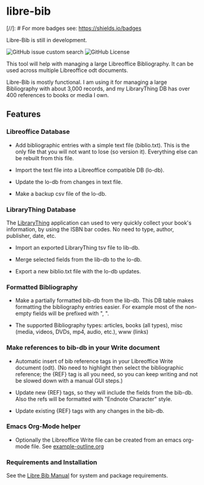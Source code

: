 # libre-bib

[//]: # For more badges see: https://shields.io/badges

Libre-Bib is still in development.

![GitHub issue custom search](https://img.shields.io/github/issues-search?query=repo%3ATurtleEngr%2Flibre-bib%20is%3Aopen&style=flat&label=issues)
![GitHub License](https://img.shields.io/github/license/TurtleEngr/libre-bib)

This tool will help with managing a large Libreoffice Bibliography.  It
can be used across multiple Libreoffice odt documents.

Libre-Bib is mostly functional. I am using it for managing a large
Bibliography with about 3,000 records, and my LibraryThing DB has over
400 references to books or media I own.

## Features

### Libreoffice Database

* Add bibliographic entries with a simple text file (biblio.txt).
  This is the only file that you will not want to lose (so version
  it). Everything else can be rebuilt from this file.

* Import the text file into a Libreoffice compatible DB (lo-db).

* Update the lo-db from changes in text file.

* Make a backup csv file of the lo-db.

### LibraryThing Database

The [LibraryThing](https://www.librarything.com/home) application can
used to very quickly collect your book's information, by using the
ISBN bar codes. No need to type, author, publisher, date, etc.

* Import an exported LibraryThing tsv file to lib-db.

* Merge selected fields from the lib-db to the lo-db.

* Export a new biblio.txt file with the lo-db updates.

### Formatted Bibliography

* Make a partially formatted bib-db from the lib-db.  This DB table
  makes formatting the bibliography entries easier. For example most
  of the non-empty fields will be prefixed with ", ".

* The supported Bibliography types: articles, books (all types), misc
  (media, videos, DVDs, mp4, audio, etc.), www (links)

### Make references to bib-db in your Write document

* Automatic insert of bib reference tags in your Libreoffice Write
  document (odt). (No need to highlight then select the bibliographic
  reference; the {REF} tag is all you need, so you can keep writing
  and not be slowed down with a manual GUI steps.)

* Update new {REF} tags, so they will include the fields from the
  bib-db. Also the refs will be formatted with "Endnote Character"
  style.

* Update existing {REF} tags with any changes in the bib-db.

### Emacs Org-Mode helper

* Optionally the Libreoffice Write file can be created from an emacs
  org-mode file. See
  [example-outline.org](src/doc/example/example-outline.org)

### Requirements and Installation

See the [Libre Bib Manual](src/doc/manual/libre-bib.md) for system and
package requirements.
